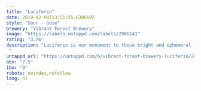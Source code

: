 ```yaml
---
title: "Luciferin"
date: 2019-02-08T13:51:55.630669Z
style: "Sour - Gose"
brewery: "Vibrant Forest Brewery"
image: "https://labels.untappd.com/labels/2906141"
rating: "3.76"
description: "Luciferin is our monument to those bright and ephemeral flashes that light the deep. The aroma blends chocolate with tart lime; it's heavy, and oozes up the glass. On the tongue is an immediate assault of juiced lime which coalesces around the tart and salty gose broth. Our darkened base lends a whisper more of chocolate, before the experience sinks back to the depths. "
untappd_url: "https://untappd.com/b/vibrant-forest-brewery-luciferin/2906141"
abv: "7.5"
ibu: "0"
robots: noindex,nofollow
lang: nl
---
```

